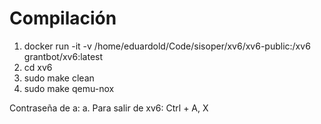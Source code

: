 # Compilación

1. docker run -it -v /home/eduardold/Code/sisoper/xv6/xv6-public:/xv6 grantbot/xv6:latest
2. cd xv6
3. sudo make clean
4. sudo make qemu-nox

Contraseña de a: a.
Para salir de xv6: Ctrl + A, X
